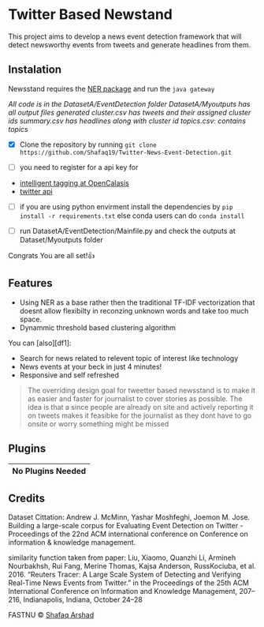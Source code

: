 # Twitter Based Newstand
This project aims to develop a news event detection framework that will detect newsworthy events from tweets and generate headlines from them. 
## Instalation
Newsstand requires the [NER package](https://shafaqA15@bitbucket.org/shafaqA15/named-entity-recognizer.git) and run the `java gateway`

_All code is in the DatasetA/EventDetection folder DatasetA/Myoutputs has all output files generated cluster.csv has tweets and their assigned cluster ids summary.csv has headlines along with cluster id topics.csv: contains topics_

- [x] Clone the repository by running
         `git clone https://github.com/Shafaq19/Twitter-News-Event-Detection.git`

- [ ] you need to register for a api key for 
 - [intelligent tagging at OpenCalasis](https://www.refinitiv.com/en/products/intelligent-tagging-text-analytics)
 - [twitter api](https://developer.twitter.com/en/docs/basics/authentication/guides/access-tokens)
- [ ] if you are using python envirment install the dependencies by
`pip install -r requirements.txt`
else conda users can do `conda install`

- [ ] run DatasetA/EventDetection/Mainfile.py and check the outputs at Dataset/Myoutputs folder

Congrats You are all set!:+1:
## Features

  - Using NER as a base rather then the traditional TF-IDF vectorization that doesnt allow flexibilty in reconzing unknown words and take too much space.
 - Dynammic threshold based clustering algorithm


You can [also][df1]:
  - Search for news related to relevent topic of interest like technology
  - News events at your beck in just 4 minutes!
  - Responsive and self refreshed


> The overriding design goal for tweetter based newsstand 
> is to make it as easier and faster for journalist to cover stories
> as possible. The idea is that a
> since people are already on site and actively reporting it on tweets
> makes it feasibke for the journalist as they dont have to go onsite or worry something might be missed

## Plugins


|No Plugins  Needed |
| ------ |


## Credits

Dataset Cittation:
Andrew J. McMinn, Yashar Moshfeghi, Joemon M. Jose. Building a large-scale 
corpus for Evaluating Event Detection on Twitter - Proceedings of the 22nd ACM
international conference on Conference on information & knowledge management.

similarity function taken from paper:
Liu, Xiaomo, Quanzhi Li, Armineh Nourbakhsh, Rui Fang, Merine Thomas, Kajsa Anderson, RussKociuba, et al. 2016.
“Reuters Tracer: A Large Scale System of Detecting and Verifying Real-Time News Events from Twitter.” in the Proceedings
of the 25th ACM International Conference on Information and Knowledge Management, 207–216, Indianapolis, Indiana, October 24–28


FASTNU © [Shafaq Arshad]()
